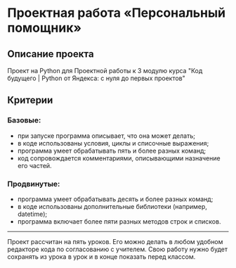 # Проектная работа «Персональный помощник»

## Описание проекта
Проект на Python для Проектной работы к 3 модулю курса "Код будущего | Python от Яндекса: с нуля до первых проектов"

## Критерии
### Базовые:
- при запуске программа описывает, что она может делать;
- в коде использованы условия, циклы и списочные выражения;
- программа умеет обрабатывать пять и более разных команд;
- код сопровождается комментариями, описывающими назначение его частей.

### Продвинутые:
- программа умеет обрабатывать десять и более разных команд;
- в коде использованы дополнительные библиотеки (например, datetime);
- программа включает более пяти разных методов строк и списков.
---
Проект рассчитан на пять уроков. Его можно делать в любом удобном редакторе кода по согласованию с учителем. Свою работу нужно будет сохранять из урока в урок и в конце показать перед классом.
